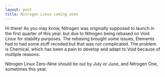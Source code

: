 ```yaml
---
layout: post
title: Nitrogen Linux coming soon
---
```


Hi there! As you may know, Nitrogen was originally supposed to launch in the first quarter of this year, but due to Nitrogen being rebased on Void Linux for stability purposes.
The rebasing brought some issues, Elements had to had some stuff recoded but that was not complicated.
The problem is Chemical, which has been a pain to develop and adapt to Void because of multiple reasons.

Nitrogen Linux Zero-Nine should be out by July or June, and Nitrogen One, sometimes this year.
